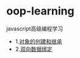 # oop-learning
javascript高级编程学习
- 1.[对象的创建和继承](https://kenlyau.github.io/oop-learning/extend.html)
- 2.[双向数据绑定](https://kenlyau.github.io/oop-leaning/two-way.html)
